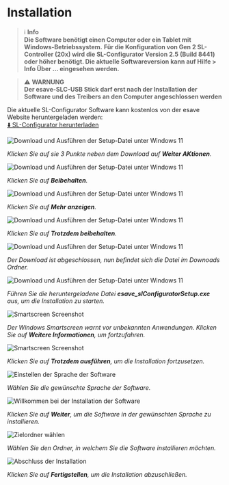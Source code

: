 # Installation
> ℹ️ **Info**  
>  **Die Software benötigt einen Computer oder ein Tablet mit Windows-Betriebssystem.**
>  **Für die Konfiguration von Gen 2 SL-Controller (20x) wird die SL-Configurator Version 2.5 (Build 8441) oder höher benötigt. Die aktuelle Softwareversion kann auf Hilfe > Info Über … eingesehen werden.**

> ⚠️ **WARNUNG**  
> **Der esave-SLC-USB Stick darf erst nach der Installation der Software und des Treibers an den Computer angeschlossen werden**

Die aktuelle SL-Configurator Software kann kostenlos von der esave Website heruntergeladen werden:  
[⬇️ SL-Configurator herunterladen](https://www.esaveag.com/iLightConfigurator/esave/esave_slConfiguratorSetup.exe)


![Download und Ausführen der Setup-Datei unter Windows 11](installation-1-download-1.png)

*Klicken Sie auf sie 3 Punkte neben dem Download auf <strong>Weiter AKtionen</strong>.*

![Download und Ausführen der Setup-Datei unter Windows 11](installation-2-download-2.png)

*Klicken Sie auf <strong>Beibehalten</strong>.*

![Download und Ausführen der Setup-Datei unter Windows 11](installation-3-download-3.png)

*Klicken Sie auf <strong>Mehr anzeigen</strong>.*

![Download und Ausführen der Setup-Datei unter Windows 11](installation-4-download-4.png)

*Klicken Sie auf <strong>Trotzdem beibehalten</strong>.*

![Download und Ausführen der Setup-Datei unter Windows 11](installation-5-download-5.png)

*Der Download ist abgeschlossen, nun befindet sich die Datei im Downoads Ordner.*

![Download und Ausführen der Setup-Datei unter Windows 11](installation-6-download-6.png)

*Führen Sie die heruntergeladene Datei <strong>esave_slConfiguratorSetup.exe</strong> aus, um die Installation zu starten.*

![Smartscreen Screenshot](installation-7-smartscreen-1.png)

*Der Windows Smartscreen warnt vor unbekannten Anwendungen. Klicken Sie auf <strong>Weitere Informationen</strong>, um fortzufahren.*

![Smartscreen Screenshot](installation-8-smartscreen-2.png)

*Klicken Sie auf <strong>Trotzdem ausführen</strong>, um die Installation fortzusetzen.*

![Einstellen der Sprache der Software](installation-9-sprachwahl.png)

*Wählen Sie die gewünschte Sprache der Software.*

![Willkommen bei der Installation der Software](installation-10-setup-1.png)

*Klicken Sie auf <strong>Weiter</strong>, um die Software in der gewünschten Sprache zu installieren.*

![Zielordner wählen](installation-11-setup-2.png)

*Wählen Sie den Ordner, in welchem Sie die Software installieren möchten.*

![Abschluss der Installation](installation-12-setup-3.png)

*Klicken Sie auf <strong>Fertigstellen</strong>, um die Installation abzuschließen.* 